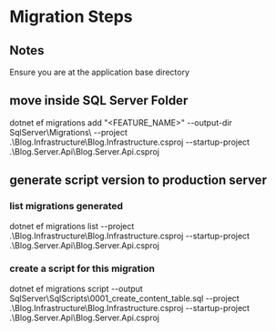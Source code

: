 ﻿# Migration Steps
## Notes
Ensure you are at the application base directory

## move inside SQL Server Folder
dotnet ef migrations add "<FEATURE_NAME>" --output-dir SqlServer\Migrations\ --project .\Blog.Infrastructure\Blog.Infrastructure.csproj --startup-project .\Blog.Server.Api\Blog.Server.Api.csproj

## generate script version to production server
### list migrations generated
dotnet ef migrations list --project .\Blog.Infrastructure\Blog.Infrastructure.csproj --startup-project .\Blog.Server.Api\Blog.Server.Api.csproj

### create a script for this migration
dotnet ef migrations script --output SqlServer\SqlScripts\0001_create_content_table.sql --project .\Blog.Infrastructure\Blog.Infrastructure.csproj --startup-project .\Blog.Server.Api\Blog.Server.Api.csproj